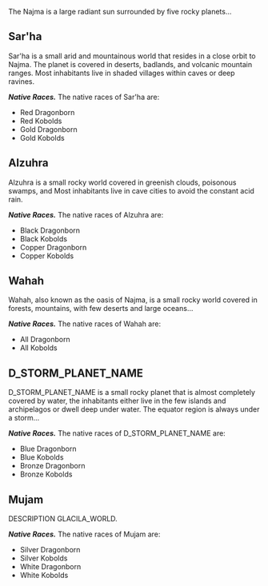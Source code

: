The Najma is a large radiant sun surrounded by five rocky planets...

## Sar'ha
Sar'ha is a small arid and mountainous world that resides in a close orbit to Najma. The planet is covered in deserts, badlands, and volcanic mountain ranges. Most inhabitants live in shaded villages within caves or deep ravines.

***Native Races.***
The native races of Sar'ha are:
- Red Dragonborn
- Red Kobolds
- Gold Dragonborn
- Gold Kobolds


## Alzuhra
Alzuhra is a small rocky world covered in greenish clouds, poisonous swamps, and Most inhabitants live in cave cities to avoid the constant acid rain.

***Native Races.***
The native races of Alzuhra are:
- Black Dragonborn
- Black Kobolds
- Copper Dragonborn
- Copper Kobolds


## Wahah
Wahah, also known as the oasis of Najma, is a small rocky world covered in forests, mountains, with few deserts and large oceans...

***Native Races.***
The native races of Wahah are:
- All Dragonborn
- All Kobolds


## D_STORM_PLANET_NAME
D_STORM_PLANET_NAME is a small rocky planet that is almost completely covered by water, the inhabitants either live in the few islands and archipelagos or dwell deep under water. The equator region is always under a storm...

***Native Races.***
The native races of D_STORM_PLANET_NAME are:
- Blue Dragonborn
- Blue Kobolds
- Bronze Dragonborn
- Bronze Kobolds


## Mujam
DESCRIPTION GLACILA_WORLD.

***Native Races.***
The native races of Mujam are:
- Silver Dragonborn
- Silver Kobolds
- White Dragonborn
- White Kobolds
